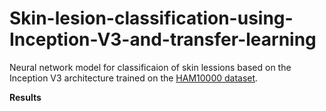 # Skin-lesion-classification-using-Inception-V3-and-transfer-learning
Neural network model for classificaion of skin lessions based on the Inception V3 architecture trained on the [HAM10000 dataset](https://dataverse.harvard.edu/dataset.xhtml?persistentId=doi:10.7910/DVN/DBW86T).


<strong>Results</strong>

